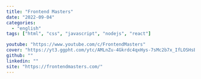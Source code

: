 ```yaml
---
title: "Frontend Masters"
date: "2022-09-04"
categories:
  - "english"
tags: ["html", "css", "javascript", "nodejs", "react"]

youtube: "https://www.youtube.com/c/FrontendMasters"
cover: "https://yt3.ggpht.com/ytc/AMLnZu-4Gkrdc4qxHys-7sMc2b7x_IfLOSHsBAbaLPeV3g=s176-c-k-c0x00ffffff-no-rj"
github: ""
linkedin: ""
site: "https://frontendmasters.com/"
---
```

